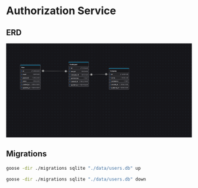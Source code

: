 # Authorization Service

## ERD

![erd](./docs/auth_erd.png)

## Migrations

```bash
goose -dir ./migrations sqlite "./data/users.db" up
```

```bash
goose -dir ./migrations sqlite "./data/users.db" down
```

